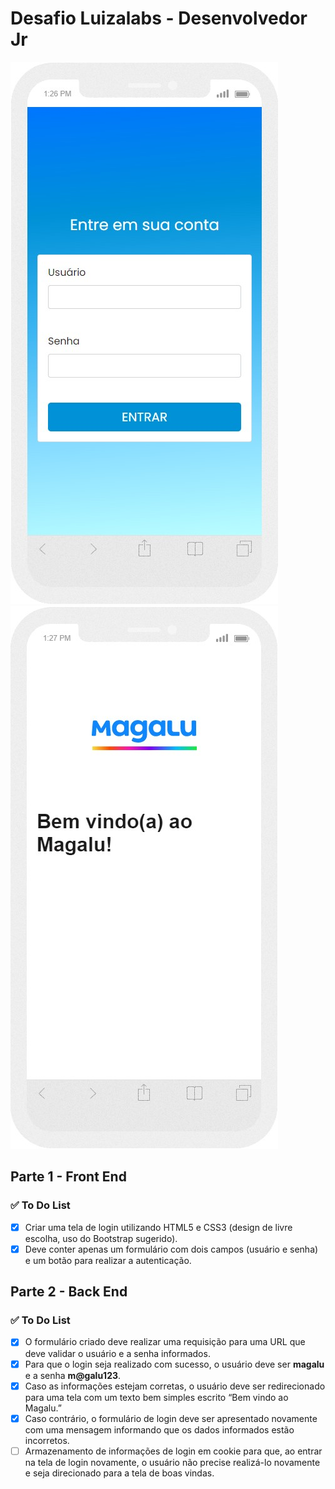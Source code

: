 # Desafio Luizalabs - Desenvolvedor Jr

<div>
  <img src="./assets/img/Screenshot_1.jpg" alt="tela 1">
  <img src="./assets/img/Screenshot_2.jpg" alt="tela 2">
 </div>

## Parte 1 - Front End

### ✅ To Do List
- [x] Criar uma tela de login utilizando HTML5 e CSS3 (design de livre escolha, uso do Bootstrap sugerido).
- [x] Deve conter apenas um formulário com dois campos (usuário e
senha) e um botão para realizar a autenticação.

## Parte 2 - Back End

### ✅ To Do List
- [x] O formulário criado deve realizar uma requisição para uma URL que deve validar
o usuário e a senha informados.
- [x] Para que o login seja realizado com sucesso, o
usuário deve ser **magalu** e a senha **m@galu123**.
- [x] Caso as informações estejam corretas, o usuário deve ser redirecionado para
uma tela com um texto bem simples escrito “Bem vindo ao Magalu.”
- [x] Caso contrário, o formulário de login deve ser apresentado novamente com uma
mensagem informando que os dados informados estão incorretos.
- [ ] Armazenamento de informações de login em cookie para que, ao entrar na tela
de login novamente, o usuário não precise realizá-lo novamente e seja
direcionado para a tela de boas vindas.
